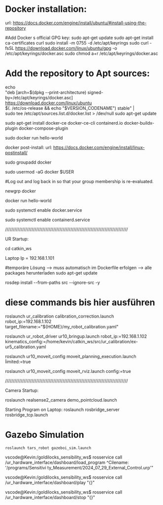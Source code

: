 # Docker installation:
url: https://docs.docker.com/engine/install/ubuntu/#install-using-the-repository

#Add Docker s official GPG key:
sudo apt-get update
sudo apt-get install ca-certificates curl
sudo install -m 0755 -d /etc/apt/keyrings
sudo curl -fsSL https://download.docker.com/linux/ubuntu/gpg -o /etc/apt/keyrings/docker.asc
sudo chmod a+r /etc/apt/keyrings/docker.asc

# Add the repository to Apt sources:
echo \
  "deb [arch=$(dpkg --print-architecture) signed-by=/etc/apt/keyrings/docker.asc] https://download.docker.com/linux/ubuntu \
  $(. /etc/os-release && echo "$VERSION_CODENAME") stable" | \
  sudo tee /etc/apt/sources.list.d/docker.list > /dev/null
sudo apt-get update

sudo apt-get install docker-ce docker-ce-cli containerd.io docker-buildx-plugin docker-compose-plugin

sudo docker run hello-world

docker post-install:
url: https://docs.docker.com/engine/install/linux-postinstall/

sudo groupadd docker

sudo usermod -aG docker $USER

#Log out and log back in so that your group membership is re-evaluated.

newgrp docker

docker run hello-world

sudo systemctl enable docker.service

sudo systemctl enable containerd.service



///////////////////////////////////////////////////////////////////////////////

UR Startup:

cd catkin_ws

Laptop Ip = 192.168.1.101

#temporäre Lösung --> muss automatisch im Dockerfile erfolgen --> alle packages herunterladen
sudo apt-get update

rosdep install --from-paths src --ignore-src -y

# diese commands bis hier ausführen

roslaunch ur_calibration calibration_correction.launch robot_ip:=192.168.1.102 target_filename:="${HOME}/my_robot_calibration.yaml"

roslaunch ur_robot_driver ur10_bringup.launch robot_ip:=192.168.1.102 kinematics_config:=/home/kevin/catkin_ws/src/ur_calibration/ex-ur5_calibration.yaml

roslaunch ur10_moveit_config moveit_planning_execution.launch ĺimited:=true

roslaunch ur10_moveit_config moveit_rviz.launch config:=true


///////////////////////////////////////////////////////////////////////////////

Camera Startup:

roslaunch realsense2_camera demo_pointcloud.launch


Starting Program on Laptop:
roslaunch rosbridge_server rosbridge_tcp.launch


# Gazebo Simulation

```
roslaunch tars_robot gazeboi_sim.launch
```

vscode@Kevin:/goldilocks_sensibility_ws$ rosservice call /ur_hardware_interface/dashboard/load_program ^Cilename: '/programs/Sensitivi
ty_Measurement/2024_07_29_External_Control.urp'"

vscode@Kevin:/goldilocks_sensibility_ws$ rosservice call /ur_hardware_interface/dashboard/play "{}"

vscode@Kevin:/goldilocks_sensibility_ws$ rosservice call /ur_hardware_interface/dashboard/stop "{}"